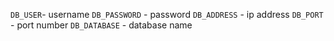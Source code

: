`DB_USER`- username
`DB_PASSWORD` - password
`DB_ADDRESS` - ip address
`DB_PORT` - port number
`DB_DATABASE` - database name